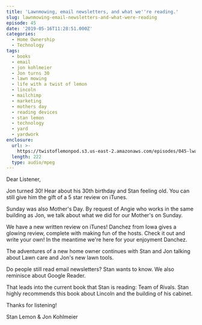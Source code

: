 ```yaml
---
title: 'Lawnmowing, email newsletters, and what we''re reading.'
slug: lawnmowing-email-newsletters-and-what-were-reading
episode: 45
date: '2019-05-16T11:28:51.000Z'
categories:
  - Home Ownership
  - Technology
tags:
  - books
  - email
  - jon kohlmeier
  - Jon turns 30
  - lawn mowing
  - life with a twist of lemon
  - lincoln
  - mailchimp
  - marketing
  - mothers day
  - reading devices
  - stan lemon
  - technology
  - yard
  - yardwork
enclosure:
  url: >-
    https://twistoflemonpod.s3.us-east-2.amazonaws.com/episodes/045-lwatol-20190516.mp3
  length: 222
  type: audio/mpeg
---
```


Dear Listener,

Jon turned 30! Hear about his 30th birthday and Stan feeling old. You can still give him the gift of a 5 star review on iTunes.

Sunday was also Mother's Day. By request of Angie who works in the same building as Jon, we talk about what we did for our Mother's on Sunday.

We have a new written review on iTunes! Danchez from Iowa gives a glowing review, complete with making fun of the hosts. Check it out and write your own! In the meantime we're here for your enjoyment Danchez.

The adventures of a new home owner continues with Stan and Jon talking about Lawn care and Jon's new lawn tools.

Do people still read email newsletters? Stan wants to know. We also reminisce about Google Reader.

That leads into the current book that Stan is reading: Team of Rivals. Stan highly recommends this book about Lincoln and the building of his cabinet.

Thanks for listening!

Stan Lemon & Jon Kohlmeier


